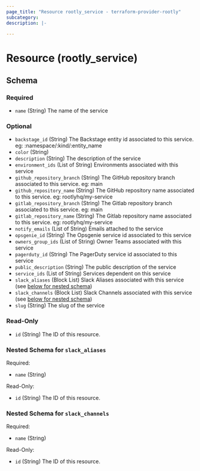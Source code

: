 ```yaml
---
page_title: "Resource rootly_service - terraform-provider-rootly"
subcategory:
description: |-
    
---
```


# Resource (rootly_service)



<!-- schema generated by tfplugindocs -->
## Schema

### Required

- `name` (String) The name of the service

### Optional

- `backstage_id` (String) The Backstage entity id associated to this service. eg: :namespace/:kind/:entity_name
- `color` (String)
- `description` (String) The description of the service
- `environment_ids` (List of String) Environments associated with this service
- `github_repository_branch` (String) The GitHub repository branch associated to this service. eg: main
- `github_repository_name` (String) The GitHub repository name associated to this service. eg: rootlyhq/my-service
- `gitlab_repository_branch` (String) The Gitlab repository branch associated to this service. eg: main
- `gitlab_repository_name` (String) The Gitlab repository name associated to this service. eg: rootlyhq/my-service
- `notify_emails` (List of String) Emails attached to the service
- `opsgenie_id` (String) The Opsgenie service id associated to this service
- `owners_group_ids` (List of String) Owner Teams associated with this service
- `pagerduty_id` (String) The PagerDuty service id associated to this service
- `public_description` (String) The public description of the service
- `service_ids` (List of String) Services dependent on this service
- `slack_aliases` (Block List) Slack Aliases associated with this service (see [below for nested schema](#nestedblock--slack_aliases))
- `slack_channels` (Block List) Slack Channels associated with this service (see [below for nested schema](#nestedblock--slack_channels))
- `slug` (String) The slug of the service

### Read-Only

- `id` (String) The ID of this resource.

<a id="nestedblock--slack_aliases"></a>
### Nested Schema for `slack_aliases`

Required:

- `name` (String)

Read-Only:

- `id` (String) The ID of this resource.


<a id="nestedblock--slack_channels"></a>
### Nested Schema for `slack_channels`

Required:

- `name` (String)

Read-Only:

- `id` (String) The ID of this resource.
